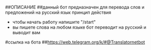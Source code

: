 ##ОПИСАНИЕ
##данный бот предназначен для перевода слов и предложений на русский язык
принцип действия
* чтобы начать работу напишите "/start"
* вы пишете слова на любом языке бот переводит на русский и выводит вам

#сcылка на бота
##https://web.telegram.org/k/#@Translatornetbot
